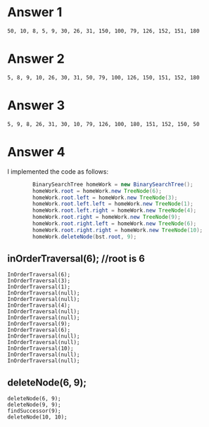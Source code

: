# Answer 1
` 50, 10, 8, 5, 9, 30, 26, 31, 150, 100, 79, 126, 152, 151, 180 `
# Answer 2
` 5, 8, 9, 10, 26, 30, 31, 50, 79, 100, 126, 150, 151, 152, 180 `
# Answer 3
` 5, 9, 8, 26, 31, 30, 10, 79, 126, 100, 180, 151, 152, 150, 50 `
# Answer 4
I implemented the code as follows:
```java
        BinarySearchTree homeWork = new BinarySearchTree();
        homeWork.root = homeWork.new TreeNode(6);
        homeWork.root.left = homeWork.new TreeNode(3);
        homeWork.root.left.left = homeWork.new TreeNode(1);
        homeWork.root.left.right = homeWork.new TreeNode(4);
        homeWork.root.right = homeWork.new TreeNode(9);
        homeWork.root.right.left = homeWork.new TreeNode(6);
        homeWork.root.right.right = homeWork.new TreeNode(10);
        homeWork.deleteNode(bst.root, 9);
```
## inOrderTraversal(6); //root is 6
``` Runtime Stack
InOrderTraversal(6);  
InOrderTraversal(3);
InOrderTraversal(1); 
InOrderTraversal(null); 
InOrderTraversal(null);
InOrderTraversal(4);
InOrderTraversal(null); 
InOrderTraversal(null);
InOrderTraversal(9); 
InOrderTraversal(6);
InOrderTraversal(null); 
InOrderTraversal(null);
InOrderTraversal(10);
InOrderTraversal(null); 
InOrderTraversal(null); 
```

## deleteNode(6, 9); 
```
deleteNode(6, 9);
deleteNode(9, 9);
findSuccessor(9);
deleteNode(10, 10);

```
